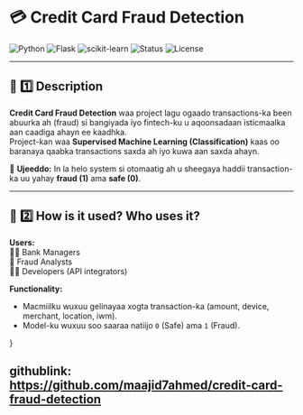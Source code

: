 # 💳 Credit Card Fraud Detection  
![Python](https://img.shields.io/badge/Python-3.10+-blue?logo=python)
![Flask](https://img.shields.io/badge/Flask-API-lightgrey?logo=flask)
![scikit-learn](https://img.shields.io/badge/ML-ScikitLearn-orange?logo=scikitlearn)
![Status](https://img.shields.io/badge/Status-Active-success)
![License](https://img.shields.io/badge/License-MIT-green)

---

## 🧠 **1️⃣ Description**

**Credit Card Fraud Detection** waa project lagu ogaado transactions-ka been abuurka ah (fraud) si bangiyada iyo fintech-ku u aqoonsadaan isticmaalka aan caadiga ahayn ee kaadhka.  
Project-kan waa **Supervised Machine Learning (Classification)** kaas oo baranaya qaabka transactions saxda ah iyo kuwa aan saxda ahayn.  

🎯 **Ujeeddo:** In la helo system si otomaatig ah u sheegaya haddii transaction-ka uu yahay **fraud (1)** ama **safe (0)**.

---

## 🧰 **2️⃣ How is it used? Who uses it?**

**Users:**  
👩‍💼 Bank Managers  
🧾 Fraud Analysts  
👨‍💻 Developers (API integrators)

**Functionality:**  
- Macmiilku wuxuu gelinayaa xogta transaction-ka (amount, device, merchant, location, iwm).  
- Model-ku wuxuu soo saaraa natiijo `0` (Safe) ama `1` (Fraud).  

}

## githublink: https://github.com/maajid7ahmed/credit-card-fraud-detection
